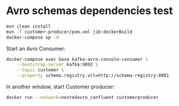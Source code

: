 # Avro schemas dependencies test

```sh
mvn clean install
mvn -f customer-producer/pom.xml jib:dockerBuild
docker-compose up -d
```

Start an Avro Consumer:

```sh
docker-compose exec base kafka-avro-console-consumer \
    --bootstrap-server kafka:9092 \
    --topic customer \
    --property schema.registry.url=http://schema-registry:8081
```

In another window, start Customer producer: 

```sh
docker run --network=nestedavro_confluent customerproducer
```
